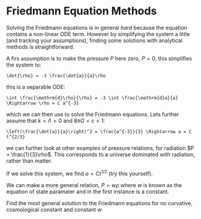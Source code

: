 # Friedmann Equation Methods

Solving the Friedmann equations is in general *hard* because the equation contains a non-linear ODE term.  However by simplifying the system a little (and tracking your assumptions), finding some solutions with analytical methods is straightforward.

A firs assumption is to make the pressure $P$ here zero, $P= 0$, this simplifies the system to:

```{math}
\dot{\rho} = -3 \frac{\dot{a}}{a}\rho
```

this is a separable ODE:
```{math}
\int \frac{\mathrm{d}\rho}{\rho} = -3 \int \frac{\mathrm{d}a}{a} \Rightarrow \rho = C a^{-3} 
```

which we can then use to solve the Friedmann equations.  Lets further assume that $k = \Lambda = 0$ and $8 \pi G  = c = 1$:
```{math}
\left(\frac{\dot{a}}{a}\right)^2 = \frac{a^{-3}}{3} \Rightarrow a = C t^{2/3}
```

we can further look at other examples of pressure relations, for radiation $P = \frac{1}{3}\rho$.  This corresponds to a universe dominated with radiation, rather than matter.  

If we solve this system, we find $a = C t^{1/2}$ (try this yourself).

We can make a more general relation, $P = w \rho$ where $w$ is known as the equation of state paramater and in the first instance is a constant.

Find the most general solution to the Friedmann equations for no curvative, cosmological constant and constant $w$